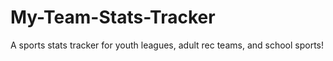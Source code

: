 # My-Team-Stats-Tracker
A sports stats tracker for youth leagues, adult rec teams, and school sports!
